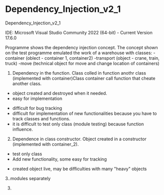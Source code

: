 # Dependency_Injection_v2_1

Dependency_Injection_v2_1

IDE:
Microsoft Visual Studio Community 2022 (64-bit) - Current
Version 17.6.0



Programme  shows the dependency injection concept. The concept shown on the test programme emulated the work of a warehouse with classes:
-container (oblect - container 1, container2)
-transport (object - crane, train, truck)
-move (technical object for move and change location of containers)

1. Dependency in the function. Class colled in function anothr class (implemented with container)Class container call function that cheate another class.
+ object created and destroyed when it needed.
+ easy for implementation

- difficult for bug tracking 
- difficult for implementation of new functionalities because you have to track classes and functions.  
- it is difficult to test only class (module testing) because function influence.



2. Dependence in class constructor. Object created in a constructor (implemented with container_2). 
+ test only class
+ Add new functionality, some easy for tracking
- created object live, may be difficulties with many "heavy" objects

3..modules separately

3.



